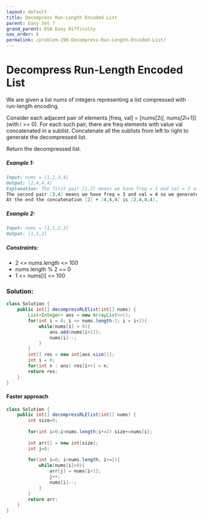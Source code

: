 ```yaml
---
layout: default
title: Decompress Run-Length Encoded List
parent: Easy Set 7
grand_parent: DSA Easy Difficulty
nav_order: 6
permalink: /problem-196-Decompress-Run-Length-Encoded-List/
---
```

# Decompress Run-Length Encoded List

We are given a list nums of integers representing a list compressed with run-length encoding.

Consider each adjacent pair of elements [freq, val] = [nums[2*i], nums[2*i+1]] (with i >= 0).  For each such pair, there are freq elements with value val concatenated in a sublist. Concatenate all the sublists from left to right to generate the decompressed list.

Return the decompressed list.

##### Example 1:
```markdown
Input: nums = [1,2,3,4]
Output: [2,4,4,4]
Explanation: The first pair [1,2] means we have freq = 1 and val = 2 so we generate the array [2].
The second pair [3,4] means we have freq = 3 and val = 4 so we generate [4,4,4].
At the end the concatenation [2] + [4,4,4] is [2,4,4,4].
```
##### Example 2:
```markdown
Input: nums = [1,1,2,3]
Output: [1,3,3]
```
##### Constraints:
* 2 <= nums.length <= 100
* nums.length % 2 == 0
* 1 <= nums[i] <= 100

### Solution:
```java
class Solution {
    public int[] decompressRLElist(int[] nums) {
        List<Integer> ans = new ArrayList<>();
        for(int i = 0; i <= nums.length-2; i = i+2){
            while(nums[i] > 0){
                ans.add(nums[i+1]);
                nums[i]--;
            }
        }
        int[] res = new int[ans.size()];
        int i = 0;
        for(int n : ans) res[i++] = n;
        return res;
    }
}
```
#### Faster approach 
```java
class Solution {
    public int[] decompressRLElist(int[] nums) {
        int size=0;
        
        for(int i=0;i<nums.length;i+=2) size+=nums[i];
        
        int arr[] = new int[size];
        int j=0;
        
        for(int i=0; i<nums.length; i+=2){
            while(nums[i]>0){
                arr[j] = nums[i+1];
                j++;
                nums[i]--;
            }
        }
        return arr;
    }
}
```